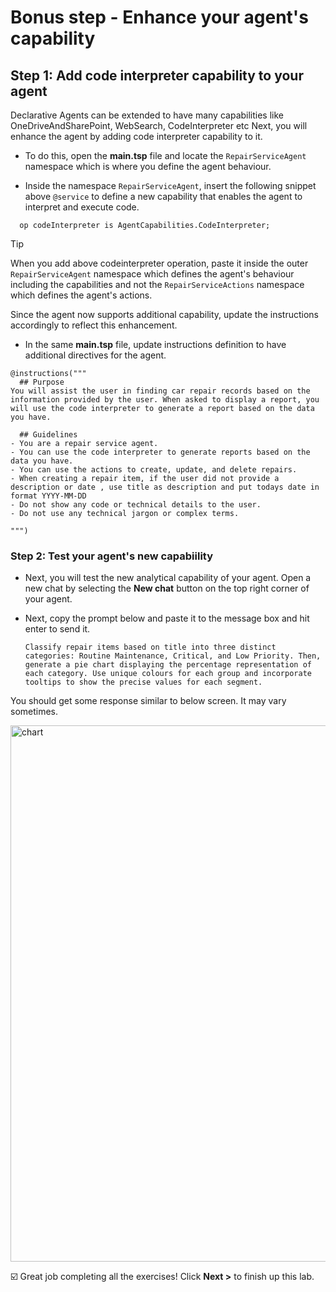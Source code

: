 # Bonus step - Enhance your agent's capability

## Step 1: Add code interpreter capability to your agent

Declarative Agents can be extended to have many capabilities like OneDriveAndSharePoint, WebSearch, CodeInterpreter etc
Next, you will enhance the agent by adding code interpreter capability to it.

- To do this, open the **main.tsp** file and locate the `RepairServiceAgent` namespace which is where you define the agent behaviour.

- Inside the namespace `RepairServiceAgent`, insert the following snippet above `@service` to define a new capability that enables the agent to interpret and execute code.

```typespec
  op codeInterpreter is AgentCapabilities.CodeInterpreter;
```

>[!TIP]
> When you add above codeinterpreter operation, paste it inside the outer `RepairServiceAgent` namespace which defines the agent's behaviour including the capabilities and not the `RepairServiceActions` namespace which defines the agent's actions.  

Since the agent now supports additional capability, update the instructions accordingly to reflect this enhancement.

- In the same **main.tsp** file, update instructions definition to have additional directives for the agent.

```typespec
@instructions("""
  ## Purpose
You will assist the user in finding car repair records based on the information provided by the user. When asked to display a report, you will use the code interpreter to generate a report based on the data you have.

  ## Guidelines
- You are a repair service agent.
- You can use the code interpreter to generate reports based on the data you have.
- You can use the actions to create, update, and delete repairs.
- When creating a repair item, if the user did not provide a description or date , use title as description and put todays date in format YYYY-MM-DD
- Do not show any code or technical details to the user. 
- Do not use any technical jargon or complex terms.

""")

```

### Step 2: Test your agent's new capabiility

- Next, you will test the new analytical capability of your agent. Open a new chat by selecting the **New chat** button on the top right corner of your agent.
- Next, copy the prompt below and paste it to the message box and hit enter to send it.

    `Classify repair items based on title into three distinct categories: Routine Maintenance, Critical, and Low Priority. Then, generate a pie chart displaying the percentage representation of each category. Use unique colours for each group and incorporate tooltips to show the precise values for each segment.`

You should get some response similar to below screen. It may vary sometimes. 

<img width="1119" height="858" alt="chart" src="https://github.com/user-attachments/assets/8ccc7758-28ec-42ff-96fd-2341cad6c9ed" />


☑️ Great job completing all the exercises! Click **Next >** to finish up this lab.
